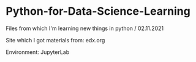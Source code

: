 # Python-for-Data-Science-Learning
Files from which I'm learning new things in python / 02.11.2021

Site which I got materials from: edx.org

Environment: JupyterLab
